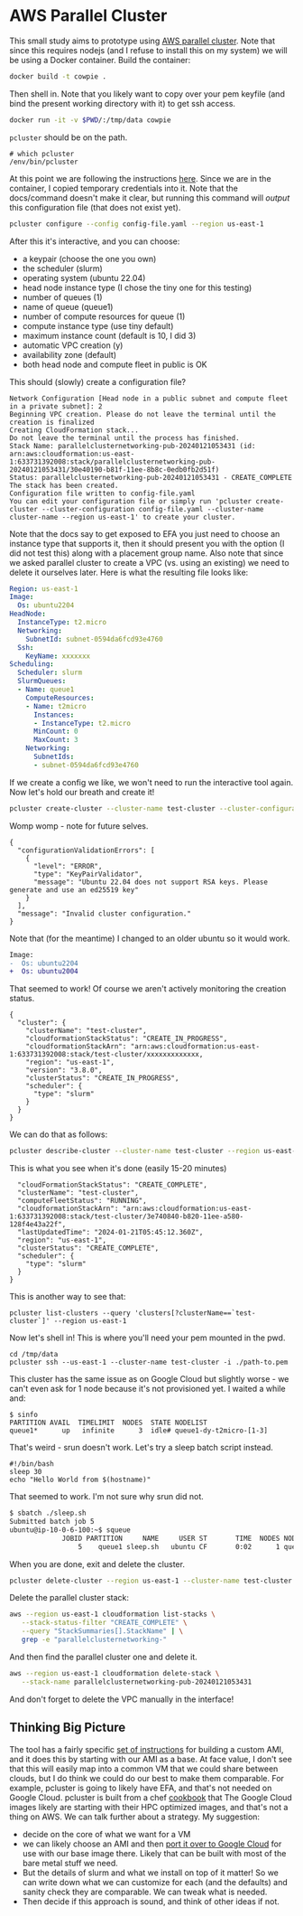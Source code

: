 # AWS Parallel Cluster

This small study aims to prototype using [AWS parallel cluster](https://docs.aws.amazon.com/parallelcluster/latest/ug/install-v3-virtual-environment.html). Note that since this requires nodejs (and I refuse to install this on my system) we will be using a Docker container. Build the container:

```bash
docker build -t cowpie .
```

Then shell in. Note that you likely want to copy over your pem keyfile (and bind the present working directory with it) to get ssh access.
 
```bash
docker run -it -v $PWD/:/tmp/data cowpie
```

`pcluster` should be on the path.

```
# which pcluster
/env/bin/pcluster
```

At this point we are following the instructions [here](https://docs.aws.amazon.com/parallelcluster/latest/ug/install-v3-configuring.html). Since we are in the container, I copied temporary credentials into it. Note that the docs/command doesn't make it clear, but running this command will _output_ this configuration file (that does not exist yet).

```bash
pcluster configure --config config-file.yaml --region us-east-1
```

After this it's interactive, and you can choose:

- a keypair (choose the one you own)
- the scheduler (slurm)
- operating system (ubuntu 22.04)
- head node instance type (I chose the tiny one for this testing)
- number of queues (1)
- name of queue (queue1)
- number of compute resources for queue (1)
- compute instance type (use tiny default)
- maximum instance count (default is 10, I did 3)
- automatic VPC creation (y)
- availability zone (default)
- both head node and compute fleet in public is OK

This should (slowly) create a configuration file?

```console
Network Configuration [Head node in a public subnet and compute fleet in a private subnet]: 2
Beginning VPC creation. Please do not leave the terminal until the creation is finalized
Creating CloudFormation stack...
Do not leave the terminal until the process has finished.
Stack Name: parallelclusternetworking-pub-20240121053431 (id: arn:aws:cloudformation:us-east-1:633731392008:stack/parallelclusternetworking-pub-20240121053431/30e40190-b81f-11ee-8b8c-0edb0fb2d51f)
Status: parallelclusternetworking-pub-20240121053431 - CREATE_COMPLETE          
The stack has been created.
Configuration file written to config-file.yaml
You can edit your configuration file or simply run 'pcluster create-cluster --cluster-configuration config-file.yaml --cluster-name cluster-name --region us-east-1' to create your cluster.
```

Note that the docs say to get exposed to EFA you just need to choose an instance type that supports it, then it should present you with the option (I did not test this) along with a placement group name. Also note that since we asked parallel cluster to create a VPC (vs. using an existing) we need to delete it ourselves later.  Here is what the resulting file looks like:

```yaml
Region: us-east-1
Image:
  Os: ubuntu2204
HeadNode:
  InstanceType: t2.micro
  Networking:
    SubnetId: subnet-0594da6fcd93e4760
  Ssh:
    KeyName: xxxxxxx
Scheduling:
  Scheduler: slurm
  SlurmQueues:
  - Name: queue1
    ComputeResources:
    - Name: t2micro
      Instances:
      - InstanceType: t2.micro
      MinCount: 0
      MaxCount: 3
    Networking:
      SubnetIds:
      - subnet-0594da6fcd93e4760
```

If we create a config we like, we won't need to run the interactive tool again. Now let's hold our breath and create it!

```bash
pcluster create-cluster --cluster-name test-cluster --cluster-configuration config-file.yaml
```

Womp womp - note for future selves. 

```
{
  "configurationValidationErrors": [
    {
      "level": "ERROR",
      "type": "KeyPairValidator",
      "message": "Ubuntu 22.04 does not support RSA keys. Please generate and use an ed25519 key"
    }
  ],
  "message": "Invalid cluster configuration."
}
```

Note that (for the meantime) I changed to an older ubuntu so it would work.

```diff
Image:
-  Os: ubuntu2204
+  Os: ubuntu2004
```

That seemed to work! Of course we aren't actively monitoring the creation status.

```console
{
  "cluster": {
    "clusterName": "test-cluster",
    "cloudformationStackStatus": "CREATE_IN_PROGRESS",
    "cloudformationStackArn": "arn:aws:cloudformation:us-east-1:633731392008:stack/test-cluster/xxxxxxxxxxxxx,
    "region": "us-east-1",
    "version": "3.8.0",
    "clusterStatus": "CREATE_IN_PROGRESS",
    "scheduler": {
      "type": "slurm"
    }
  }
}
```

We can do that as follows:

```bash
pcluster describe-cluster --cluster-name test-cluster --region us-east-1
```

This is what you see when it's done (easily 15-20 minutes)

```console
  "cloudFormationStackStatus": "CREATE_COMPLETE",
  "clusterName": "test-cluster",
  "computeFleetStatus": "RUNNING",
  "cloudformationStackArn": "arn:aws:cloudformation:us-east-1:633731392008:stack/test-cluster/3e740840-b820-11ee-a580-128f4e43a22f",
  "lastUpdatedTime": "2024-01-21T05:45:12.360Z",
  "region": "us-east-1",
  "clusterStatus": "CREATE_COMPLETE",
  "scheduler": {
    "type": "slurm"
  }
}
```

This is another way to see that:

```console
pcluster list-clusters --query 'clusters[?clusterName==`test-cluster`]' --region us-east-1
```

Now let's shell in! This is where you'll need your pem mounted in the pwd.

```console
cd /tmp/data
pcluster ssh --us-east-1 --cluster-name test-cluster -i ./path-to.pem
```

This cluster has the same issue as on Google Cloud but slightly worse - we can't even ask for 1 node because it's not provisioned yet. I waited a while and:

```
$ sinfo
PARTITION AVAIL  TIMELIMIT  NODES  STATE NODELIST
queue1*      up   infinite      3  idle# queue1-dy-t2micro-[1-3]
```

That's weird - srun doesn't work. Let's try a sleep batch script instead.

```
#!/bin/bash
sleep 30
echo "Hello World from $(hostname)"
```

That seemed to work. I'm not sure why srun did not.

```bash
$ sbatch ./sleep.sh 
Submitted batch job 5
ubuntu@ip-10-0-6-100:~$ squeue
             JOBID PARTITION     NAME     USER ST       TIME  NODES NODELIST(REASON)
                 5    queue1 sleep.sh   ubuntu CF       0:02      1 queue1-dy-t2micro-1
```

When you are done, exit and delete the cluster.

```bash
pcluster delete-cluster --region us-east-1 --cluster-name test-cluster
```

Delete the parallel cluster stack:

```bash
aws --region us-east-1 cloudformation list-stacks \
   --stack-status-filter "CREATE_COMPLETE" \
   --query "StackSummaries[].StackName" | \
   grep -e "parallelclusternetworking-" 
```

And then find the parallel cluster one and delete it.

```bash
aws --region us-east-1 cloudformation delete-stack \
   --stack-name parallelclusternetworking-pub-20240121053431
```

And don't forget to delete the VPC manually in the interface!


## Thinking Big Picture

The tool has a fairly specific [set of instructions](https://docs.aws.amazon.com/parallelcluster/latest/ug/building-custom-ami-v3.html) for building a custom AMI, and it does this by starting with our AMI as a base. At face value, I don't see that this will easily map into a common VM that we could share between clouds, but I do think we could do our best to make them comparable. For example, pcluster is going to likely have EFA, and that's not needed on Google Cloud. pcluster is built from a chef [cookbook](https://github.com/aws/aws-parallelcluster-cookbook/tree/develop/cookbooks/aws-parallelcluster-slurm) that The Google Cloud images likely are starting with their HPC optimized images, and that's not a thing on AWS. We can talk further about a strategy. My suggestion:

- decide on the core of what we want for a VM
- we can likely choose an AMI and then [port it over to Google Cloud](https://cloud.google.com/compute/docs/import/import-aws-image) for use with our base image there. Likely that can be built with most of the bare metal stuff we need.
- But the details of slurm and what we install on top of it matter! So we can write down what we can customize for each (and the defaults) and sanity check they are comparable. We can tweak what is needed.
- Then decide if this approach is sound, and think of other ideas if not.
